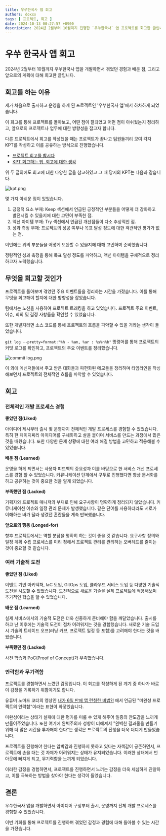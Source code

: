 ```yaml
---
title: 우쑤한국사 앱 회고
authors: doxxx
tags: [ 프로젝트, 회고 ]
date: 2024-10-13 00:27:57 +0900
description: 2024년 2월부터 10월까지 진행한 `우쑤한국사` 앱 프로젝트를 회고한 글입니다.
---
```


# 우쑤 한국사 앱 회고

2024년 2월부터 10월까지 우쑤한국사 앱을 개발하면서 겪었던 경험과 배운 점, 그리고 앞으로의 계획에 대해 회고한 글입니다.

<!-- truncate -->

## 회고를 하는 이유

제가 처음으로 출시하고 운영을 하게 된 프로젝트인 '우쑤한국사 앱'에서 하차하게 되었습니다.

이 회고를 통해 프로젝트를 돌아보고, 어떤 점이 잘되었고 어떤 점이 아쉬웠는지 정리하고, 앞으로의 프로젝트나 업무에 대한
방향성을 잡고자 합니다.

다른 프로젝트에서 회고를 작성했을 때는 프로젝트가 끝나고 팀원들끼리 모여 각자 KPT를 작성하고 이를 공유하는 방식으로 진행했습니다.

- [프로젝트 회고를 합시다](https://brunch.co.kr/@boi/11)
- [KPT 회고하는 법, 회고에 대한 생각](https://zzsza.github.io/diary/2023/06/05/how-to-retrospect/)

위 두 글외에도 회고에 대한 다양한 글을 참고하였고 그 때 당시의 KPT는 다음과 같습니다.

![kpt.png](kpt.png)

몇 가지 아쉬운 점이 있었습니다.

1. 긍정적 요소 부재: Keep 섹션에서 언급된 긍정적인 부분들을 어떻게 더 강화하고 발전시킬 수 있을지에 대한 고민이 부족한 점.
2. 액션 아이템 부재: Try 섹션에서 언급된 개선점들이 다소 추상적인 점.
3. 성과 측정 부재: 프로젝트의 성공 여부나 목표 달성 정도에 대한 객관적인 평가가 없는 점.

이번에는 위의 부분들을 어떻게 보완할 수 있을지에 대해 고민하며 준비했습니다.

정량적인 성과 측정을 통해 목표 달성 정도를 파악하고, 액션 아이템을 구체적으로 정리하고자 노력했습니다.

## 무엇을 회고할 것인가

프로젝트를 돌아보며 겪었던 주요 이벤트들을 정리하는 시간을 가졌습니다. 이를 통해 무엇을 회고해야 할지에 대한 방향성을 잡았습니다.

팀에서는 노션을 사용하여 프로젝트 트래킹을 하고 있었습니다. 프로젝트 주요 이벤트, 이슈, 회의 및 결정 사항들을 확인할 수 있었습니다.

또한 개발자라면 소스 코드를 통해 프로젝트의 흐름을 파악할 수 있을 거라는 생각이 들었습니다.

`git log --pretty=format:"%h - %an, %ar : %s%n%b"` 명령어를 통해 프로젝트의 커밋 로그를 확인하고, 프로젝트의 주요 이벤트를 정리했습니다.

![commit log.png](commit-log.png)

이 외에 메신저들에서 주고 받은 대화들과 파편화된 메모들을 정리하며 타임라인을 작성해보면서 프로젝트의 전체적인 흐름을 파악할 수 있었습니다.

## 회고

### 전체적인 개발 프로세스 경험

**좋았던 점(Liked)**

아이디어 제시부터 출시 및 운영까지 전체적인 개발 프로세스를 경험할 수 있었습니다. 특히 한 페이지짜리 아이디어를 구체화하고 살을 붙이며 서비스를 만드는 과정에서 많은 것을 배웠습니다. 또한 다양한 문제 상황에 대한
여러 해결 방법을 고민하고 적용해볼 수 있었습니다.

**배운 점 (Learned)**

운영을 하게 되면서는 사용자 피드백의 중요성과 이를 바탕으로 한 서비스 개선 프로세스를 경험 할 수 있었습니다. 커뮤니케이션 단계에서 구두로 진행했다면 항상 문서화를 하고 공유하는 것이 중요한 것을 알게 되었습니다.

**부족했던 점 (Lacked)**

기획자와 프로젝트 매니저의 부재로 인해 요구사항이 명확하게 정리되지 않았습니다. 커뮤니케이션 이슈와 일정 관리 문제가 발생했습니다. 같은 단어를 사용하더라도 서로가 이해하는 바가 달라 생겼던 혼란들을 계속
반복했습니다.

**앞으로의 행동 (Longed-for)**

향후 프로젝트에서는 역할 분담을 명확히 하는 것이 좋을 것 같습니다. 요구사항 정의와 일정 계획 수립 프로세스를 미리 정해서 프로젝트 관리를 관리하는 오버헤드를 줄이는 것이 중요할 것 같습니다.

### 여러 기술적 도전

**좋았던 점 (Liked)**

이벤트 기반 아키텍처, IaC 도입, GitOps 도입, 클라우드 서비스 도입 등 다양한 기술적 도전을 시도할 수 있었습니다. 도전적으로 새로운 기술을 실제 프로젝트에 적용해보며 추가적인 학습을 할 수 있었습니다.

**배운 점 (Learned)**

실제 서비스에서의 기술적 도전은 더욱 신중하게 준비해야 함을 깨달았습니다. 출시를 하고 난 이후에는 기술적 도전이 점차 어려워지는 것을 경험했습니다. 새로운 기술 도입 시 기술의 트레이드 오프(러닝 커브, 프로젝트
일정 등 포함)를 고려해야 한다는 것을 배웠습니다.

**부족했던 점 (Lacked)**

사전 학습과 PoC(Proof of Concept)가 부족했습니다.

### 안락함과 무기력함

프로젝트를 경험하면서 느꼈던 감정입니다. 이 회고를 작성하게 된 계기 중 하나가 바로 이 감정을 기록하기 위함이기도 합니다.

유튜버 노마드 코더의 영상인 [내가 6일 만에 앱 런칭한 비법?!](https://youtu.be/DnLTGBo5KM8) 에서 언급된 "미완성 프로젝트의 안락함"이라는 표현이 와닿았습니다.

미완성이라는 상태가 실패에 대한 평가를 미룰 수 있게 해주어 일종의 안도감을 느끼게 만들어주었습니다. 또한 여기에 완벽주의자 성향이 더해져서 "완벽한 결과물을 만들기 위해 더 많은 시간을 투자해야 한다"는 생각은
프로젝트의 진행을 더욱 더디게 만들었습니다.

프로젝트를 진행해야 한다는 압박감과 진행하지 못하고 있다는 자책감이 공존하면서, 프로젝트에 손을 대는 것 자체가 어려워지는 상태가 유지되었습니다. 이러한 상태에서 번아웃에 빠지게 되고, 무기력함을 느끼게 되었습니다.

이러한 감정을 경험하면서, 프로젝트를 진행하면서 느끼는 감정을 더욱 세심하게 관찰하고, 이를 극복하는 방법을 찾아야 한다는 생각이 들었습니다.

## 결론

우쑤한국사 앱을 개발하면서 아이디어 구상부터 출시, 운영까지 전체 개발 프로세스를 경험할 수 있었습니다.

이번 기회를 통해 프로젝트를 진행하며 겪었던 감정과 경험에 대해 돌아볼 수 있는 시간을 가졌습니다.
